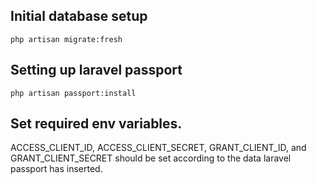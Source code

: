 ## Initial database setup
`php artisan migrate:fresh`

## Setting up laravel passport
`php artisan passport:install`

## Set required env variables.
ACCESS_CLIENT_ID, ACCESS_CLIENT_SECRET, GRANT_CLIENT_ID, and GRANT_CLIENT_SECRET should be set according to the data laravel passport has inserted.
